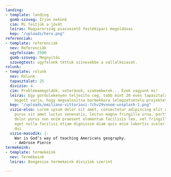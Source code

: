 ```yaml
---
landing:
- template: landing
  gomb-szoveg: Írjon nekünk
  cim: Mi festjük a jövőt
  leiras: Magyarország piacvezető festékipari megoldásai
  kep: "/uploads/hero.png"
referenciak:
- template: referenciak
  nev: Referenciák
  ugyfelszam: 2500
  gomb-szoveg: Megnyitás
  szovegtest: ugyfelnek tettuk szinesebbe a vallalkozasat.
rolunk:
- template: rolunk
  nev: Rólunk
  tapasztalat: 25
  divizio: 4
  cim: Problémamegoldók, veteránok, szakemberek... Ezek vagyunk mi!
  leiras: Egy gordulekenyen teljesito ceg, tobb mint 20 eves tapasztalattal a hata
    mogott varja, hogy megvalositsa barmekkora lelegzetvetelu projektet.
  kep: "/uploads/emiliano-vittoriosi-7chv29vnnom-unsplash-1.png"
  vizio-elso: Lorem ipsum dolor sit amet, consectetur adipiscing elit ut aliquam,
    purus sit amet luctus venenatis, lectus magna fringilla urna, porttitor rhoncus
    dolor purus non enim praesent elementum facilisis leo, vel fringilla est ullamcorper
    eget nulla facilisi etiam dignissim diam quis enim lobortis scelerisque fermentum
    dui
  vizio-masodik: |-
    War is God’s way of teaching Americans geography.
    - Ambrose Pierce
termekeink:
- template: termekeink
  nev: Termékeink
  leiras: Bongessze termekeink diviziok szerint

---
```

